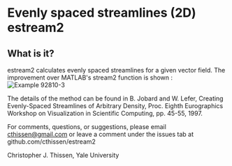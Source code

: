 # Evenly spaced streamlines (2D) estream2

What is it?
----------------- 
estream2 calculates evenly spaced streamlines for a given vector field. 
The improvement over MATLAB's stream2 function is shown :
![Example 92810-3](https://github.com/cthissen/estream/figure_estream2.png)

The details of the method can be found in  B. Jobard and W. Lefer, Creating Evenly-Spaced Streamlines
of Arbitrary Density, Proc. Eighth Eurographics Workshop on Visualization in
Scientific Computing, pp. 45-55, 1997.

For comments, questions, or suggestions, please email cthissen@gmail.com or 
leave a comment under the issues tab at github.com/cthissen/estream2

Christopher J. Thissen, Yale University  
